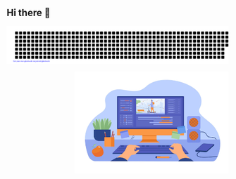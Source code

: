 ## Hi there 👋

![gitartwork](gitartwork.svg)

<img src="https://raw.githubusercontent.com/Ola-mide/Ola-mide/main/image/computer.png" min-width="380px" max-width="400px" width="350px" align="right">

<!--
**Ola-mide/Ola-mide** is a ✨ _special_ ✨ repository because its `README.md` (this file) appears on your GitHub profile.

Here are some ideas to get you started:

- 🔭 I’m currently working on ...
- 🌱 I’m currently learning ...
- 👯 I’m looking to collaborate on ...
- 🤔 I’m looking for help with ...
- 💬 Ask me about ...
- 📫 How to reach me: ...
- 😄 Pronouns: ...
- ⚡ Fun fact: ...
-->
